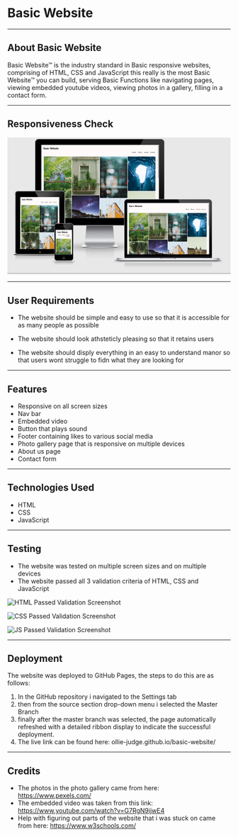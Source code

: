 # Basic Website

---

## About Basic Website

Basic Website™ is the industry standard in Basic responsive websites, comprising of HTML, CSS and JavaScript this really is the most Basic Website™ you can build, serving Basic Functions like navigating pages, viewing embedded youtube videos, viewing photos in a gallery, filling in a contact form.

---

## Responsiveness Check

![Responsive  Image](assets/img/basicWebsiteResponsive.png)

---

## User Requirements

- The website should be simple and easy to use so that it is accessible for as many people as possible

- The website should look athsteticly pleasing so that it retains users

- The website should disply everything in an easy to understand manor so that users wont struggle to fidn what they are looking for

---

## Features

- Responsive on all screen sizes
- Nav bar
- Embedded video
- Button that plays sound
- Footer containing likes to various social media
- Photo gallery page that is responsive on multiple devices
- About us page
- Contact form

---

## Technologies Used

- HTML
- CSS
- JavaScript

---

## Testing

- The website was tested on multiple screen sizes and on multiple devices
- The website passed all 3 validation criteria of HTML, CSS and JavaScript

![HTML Passed Validation Screenshot]()

![CSS Passed Validation Screenshot]()

![JS Passed Validation Screenshot]()

---

## Deployment

The website was deployed to GitHub Pages, the steps to do this are as follows:

1. In the GitHub repository i navigated to the Settings tab
2. then from the source section drop-down menu i selected the Master Branch
3. finally after the master branch was selected, the page automatically refreshed with a detailed ribbon display to indicate the successful deployment.
4. The live link can be found here: ollie-judge.github.io/basic-website/

---

## Credits

- The photos in the photo gallery came from here: https://www.pexels.com/
- The embedded video was taken from this link: https://www.youtube.com/watch?v=G7RgN9ijwE4
- Help with figuring out parts of the website that i was stuck on came from here: https://www.w3schools.com/
